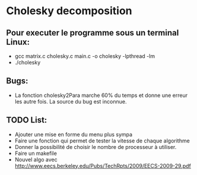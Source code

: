 Cholesky decomposition
======================


Pour executer le programme sous un terminal Linux:
--------------------------------------------------
- gcc matrix.c  cholesky.c main.c -o cholesky -lpthread -lm
- ./cholesky
  
Bugs:
-----

- La fonction cholesky2Para marche 60% du temps et donne une erreur les autre fois. La source du bug est inconnue.


TODO List:
----------

- Ajouter une mise en forme du menu plus sympa
- Faire une fonction qui permet de tester la vitesse de chaque algorithme
- Donner la possibilité de choisir le nombre de processeur à utiliser.
- Faire un makefile
- Nouvel algo avec http://www.eecs.berkeley.edu/Pubs/TechRpts/2009/EECS-2009-29.pdf
